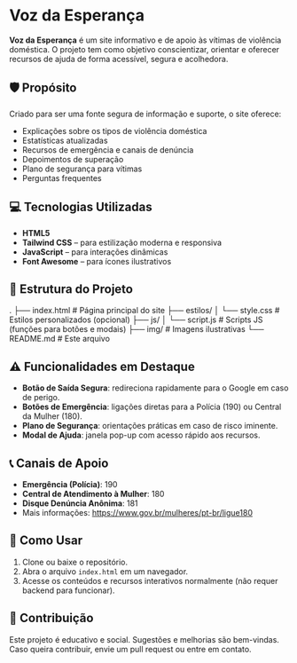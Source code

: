 # Voz da Esperança

**Voz da Esperança** é um site informativo e de apoio às vítimas de violência doméstica. O projeto tem como objetivo conscientizar, orientar e oferecer recursos de ajuda de forma acessível, segura e acolhedora.

## 🛡️ Propósito

Criado para ser uma fonte segura de informação e suporte, o site oferece:

- Explicações sobre os tipos de violência doméstica
- Estatísticas atualizadas
- Recursos de emergência e canais de denúncia
- Depoimentos de superação
- Plano de segurança para vítimas
- Perguntas frequentes

## 💻 Tecnologias Utilizadas

- **HTML5**
- **Tailwind CSS** – para estilização moderna e responsiva
- **JavaScript** – para interações dinâmicas
- **Font Awesome** – para ícones ilustrativos

## 📁 Estrutura do Projeto

.
├── index.html             # Página principal do site
├── estilos/
│   └── style.css          # Estilos personalizados (opcional)
├── js/
│   └── script.js          # Scripts JS (funções para botões e modais)
├── img/                   # Imagens ilustrativas
└── README.md              # Este arquivo

## ⚠️ Funcionalidades em Destaque

- **Botão de Saída Segura**: redireciona rapidamente para o Google em caso de perigo.
- **Botões de Emergência**: ligações diretas para a Polícia (190) ou Central da Mulher (180).
- **Plano de Segurança**: orientações práticas em caso de risco iminente.
- **Modal de Ajuda**: janela pop-up com acesso rápido aos recursos.

## 📞 Canais de Apoio

- **Emergência (Polícia)**: 190  
- **Central de Atendimento à Mulher**: 180  
- **Disque Denúncia Anônima**: 181  
- Mais informações: https://www.gov.br/mulheres/pt-br/ligue180

## 🚀 Como Usar

1. Clone ou baixe o repositório.
2. Abra o arquivo `index.html` em um navegador.
3. Acesse os conteúdos e recursos interativos normalmente (não requer backend para funcionar).

## 🤝 Contribuição

Este projeto é educativo e social. Sugestões e melhorias são bem-vindas. Caso queira contribuir, envie um pull request ou entre em contato.
